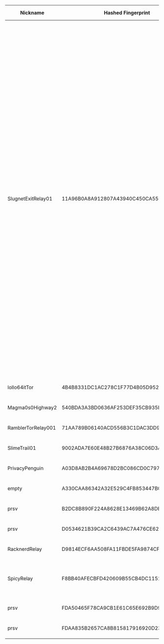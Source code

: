 | Nickname |  Hashed Fingerprint	| Or Addresses | Contact | Running | Flags | Last Seen | First Seen | Last Restarted | Advertised Bandwidth | Platform | Version | Version Status | Recommended Version | Verified hostnames | Exit policy |
|---|---|---|---|---|---|---|---|---|---|---|---|---|---|---|---|
|SlugnetExitRelay01 | 11A96B0A8A912807A43940C450CA550E4CB92F51 | ["23.137.253.113:9001"] | cedabcbc08fbadd18668af818111c31bc6af8f91 slugnet Operator <operator@slugnet.org> | true | Exit, Running, Valid | 2025-08-30 16:00:00 | 2025-08-30 06:00:00 | 2025-08-30 07:36:44 | 0 | Tor 0.4.8.17 on Linux | 0.4.8.17 | recommended | true | N/A | ["reject 0.0.0.0/8:*","reject 169.254.0.0/16:*","reject 127.0.0.0/8:*","reject 192.168.0.0/16:*","reject 10.0.0.0/8:*","reject 172.16.0.0/12:*","reject 23.137.253.113:*","accept *:20-21","accept *:43","accept *:53","accept *:80-81","accept *:443","accept *:5222-5223","accept *:6660-7000","accept *:8008","accept *:2222","accept *:10000","accept *:8443","accept *:2082-2083","accept *:4083-4085","accept *:12320","accept *:9000","accept *:8888","accept *:8090","accept *:8083","accept *:8448","accept *:8082","accept *:8332-8333","accept *:50001-50002","accept *:18080-18081","accept *:9332-9333","accept *:9998-9999","accept *:22555-22556","accept *:8232-8233","accept *:30303","accept *:51235","accept *:3000","accept *:27146","accept *:8000","accept *:4200","accept *:9100-9102","accept *:4444","accept *:28380-28381","accept *:2323","accept *:3478-3497","accept *:5228-5230","accept *:4244","accept *:5280-5281","accept *:1080","accept *:7890","accept *:6400-6401","accept *:5938","accept *:8080","accept *:8444","accept *:3128","accept *:9050-9051","accept *:5353","accept *:5000","accept *:9001","reject *:*"]|
|lollo64itTor | 4B4B8331DC1AC278C1F77D4B05D952B73103D6E2 | ["2.34.171.189:19001"] | lorenzo.camprini@gmail.com | true | Running, Valid | 2025-08-30 16:00:00 | 2025-08-30 14:00:00 | 2025-08-30 13:01:32 | 0 | Tor 0.4.8.16 on Linux | 0.4.8.16 | recommended | true | ["net-2-34-171-189.cust.vodafonedsl.it"] | ["reject *:*"]|
|Magma0s0Highway2 | 540BDA3A3BD0636AF253DEF35CB935FDD4E3499F | ["188.245.152.46:9003"] | N/A | true | Running, V2Dir, Valid | 2025-08-30 16:00:00 | 2025-08-30 16:00:00 | 2025-08-30 15:47:05 | 0 | Tor 0.4.8.17 on Linux | 0.4.8.17 | recommended | true | ["static.46.152.245.188.clients.your-server.de"] | ["reject *:*"]|
|RamblerTorRelay001 | 71AA789B06140ACD556B3C1DAC3DD9AF249FBB11 | ["194.223.22.57:9001"] | your@email.com | true | Running, V2Dir, Valid | 2025-08-30 16:00:00 | 2025-08-30 04:00:00 | 2025-08-30 05:24:32 | 0 | Tor 0.4.8.10 on Linux | 0.4.8.10 | recommended | true | ["194-223-22-57.tpgi.com.au"] | ["reject *:*"]|
|SlimeTrail01 | 9002ADA7E60E48B27B6876A38C06D3AD793BC9B6 | ["64.255.46.18:9001"] | cedabcbc08fbadd18668af818111c31bc6af8f91 slugnet Operator <operator@slugnet.org> | true | Running, Valid | 2025-08-30 16:00:00 | 2025-08-30 04:00:00 | 2025-08-30 15:11:51 | 0 | Tor 0.4.8.17 on Linux | 0.4.8.17 | recommended | true | ["vs7442.amerinoc.com"] | ["reject *:*"]|
|PrivacyPenguin | A03D8AB2B4A69678D2BC086CD0C797CB7DDF1599 | ["93.93.113.198:8443"] | torrone@riseup.net | true | Running, V2Dir, Valid | 2025-08-30 16:00:00 | 2025-08-30 09:00:00 | 2025-08-30 08:28:53 | 0 | Tor 0.4.8.17 on Linux | 0.4.8.17 | recommended | true | ["ip93-93-113-198.pbiaas.com"] | ["reject *:*"]|
|empty | A330CAA86342A32E529C4FB853447B049BD68E31 | ["188.155.244.42:9001"] | empty | true | Running, Valid | 2025-08-30 16:00:00 | 2025-08-30 00:00:00 | 2025-08-29 21:46:03 | 0 | Tor 0.4.8.16 on Linux | 0.4.8.16 | recommended | true | ["xdsl-188-155-244-42.adslplus.ch"] | ["reject *:*"]|
|prsv | B2DC8B890F224A8628E13469B62A8DED99E6CED4 | ["185.177.238.26:9100"] | email:admin[]prsv.ch url:https://prsv.ch/ proof:uri-rsa ciissversion:2 | true | Running, V2Dir, Valid | 2025-08-30 16:00:00 | 2025-08-30 04:00:00 | 2025-08-30 03:15:30 | 0 | Tor 0.4.8.17 on Linux | 0.4.8.17 | recommended | true | N/A | ["reject *:*"]|
|prsv | D0534621B39CA2C6439AC7A476CE625B2BA024E9 | ["185.177.238.26:9200"] | email:admin[]prsv.ch url:https://prsv.ch/ proof:uri-rsa ciissversion:2 | true | Running, V2Dir, Valid | 2025-08-30 16:00:00 | 2025-08-30 04:00:00 | 2025-08-30 03:15:32 | 0 | Tor 0.4.8.17 on Linux | 0.4.8.17 | recommended | true | N/A | ["reject *:*"]|
|RacknerdRelay | D9814ECF6AA508FA11FBDE5FA9874CF0C79E0D3F | ["96.8.120.57:9001"] | N/A | true | Running, V2Dir, Valid | 2025-08-30 16:00:00 | 2025-08-30 00:00:00 | 2025-08-29 22:52:55 | 0 | Tor 0.4.8.17 on Linux | 0.4.8.17 | recommended | true | N/A | ["reject *:*"]|
|SpicyRelay | F8BB40AFECBFD420609B55CB4DC1151E11A3D005 | ["180.150.94.119:9001"] | tor-operator@thespicyittechnician.com | true | Running, V2Dir, Valid | 2025-08-30 16:00:00 | 2025-08-30 13:00:00 | 2025-08-30 12:36:30 | 0 | Tor 0.4.8.17 on Windows 8 [or later] | 0.4.8.17 | recommended | true | ["180-150-94-119.b4965e.per.static.aussiebb.net"] | ["reject *:*"]|
|prsv | FDA50465F78CA9CB1E61C65E692B9D9B8094779A | ["185.177.238.26:9000"] | email:admin[]prsv.ch url:https://prsv.ch/ proof:uri-rsa ciissversion:2 | true | Running, V2Dir, Valid | 2025-08-30 16:00:00 | 2025-08-30 04:00:00 | 2025-08-30 03:16:15 | 0 | Tor 0.4.8.17 on Linux | 0.4.8.17 | recommended | true | N/A | ["reject *:*"]|
|prsv | FDAA835B2657CA8B815817916920D23BDDA18B52 | ["185.177.238.26:9300"] | email:admin[]prsv.ch url:https://prsv.ch/ proof:uri-rsa ciissversion:2 | true | Running, V2Dir, Valid | 2025-08-30 16:00:00 | 2025-08-30 04:00:00 | 2025-08-30 03:15:35 | 0 | Tor 0.4.8.17 on Linux | 0.4.8.17 | recommended | true | N/A | ["reject *:*"]|

